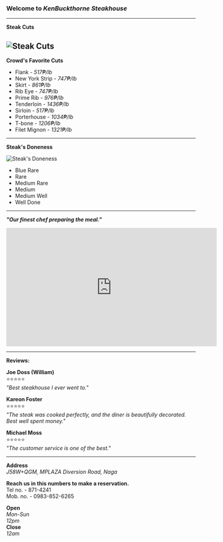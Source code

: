 ### Welcome to *KenBuckthorne Steakhouse*
---
**Steak Cuts**

![Steak Cuts](https://images.saymedia-content.com/.image/t_share/MTc0NjE4Nzk1NTUyNjc5ODgx/cuts-of-beef.png)
---
**Crowd's Favorite Cuts**
- Flank - *517₱/lb*                      
- New York Strip - *747₱/lb*             
- Skirt - *861₱/lb*                         
- Rib Eye - *747₱/lb*                       
- Prime Rib - *976₱/lb*                     
- Tenderloin - *1436₱/lb*
- Sirloin - *517₱/lb*
- Porterhouse - *1034₱/lb*
- T-bone - *1206₱/lb*
- Filet Mignon - *1321₱/lb*
---

**Steak's Doneness**

![Steak's Doneness](https://steakandco.files.wordpress.com/2012/11/degrees2.jpg)
- Blue Rare
- Rare
- Medium Rare
- Medium
- Medium Well
- Well Done
---

***"Our finest chef preparing the meal."***

<iframe width="560" height="315" src="https://www.youtube.com/embed/xeO0tdKBAag" title="YouTube video player" frameborder="0" allow="accelerometer; autoplay; clipboard-write; encrypted-media; gyroscope; picture-in-picture" allowfullscreen></iframe>

---
**Reviews:**

**Joe Doss (William)**<br>
⭐⭐⭐⭐⭐<br>
*"Best steakhouse I ever went to."*

**Kareon Foster**<br>
⭐⭐⭐⭐⭐<br>
*"The steak was cooked perfectly, and the diner is beautifully decorated. Best well spent money."*

**Michael Moss**<br>
⭐⭐⭐⭐⭐<br>
*"The customer service is one of the best."*

---

**Address**<br>
*J58W+QGM, MPLAZA Diversion Road, Naga*

**Reach us in this numbers to make a reservation.**<br>
Tel no. - 871-4241<br>
Mob. no. - 0983-852-6265

**Open**<br>
*Mon-Sun*<br>
*12pm*<br>
**Close**<br>
*12am*
